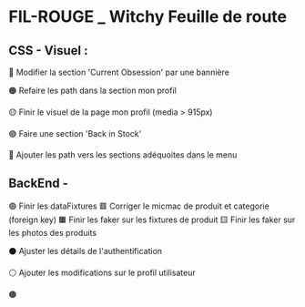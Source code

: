 # FIL-ROUGE _ Witchy Feuille de route 

## CSS - Visuel : 

🔴 Modifier la section 'Current Obsession' par une bannière 

🟠 Refaire les path dans la section mon profil 

🟡 Finir le visuel de la page mon profil (media > 915px) 

🟢  Faire une section 'Back in Stock' 

🔵 Ajouter les path vers les sections adéquoites dans le menu

## BackEnd - 

🟣 Finir les dataFixtures 
    🟥 Corriger le micmac de produit et categorie (foreign key)
    🟧 Finir les faker sur les fixtures de produit
    🟨 Finir les faker sur les photos des produits
    
⚫️ Ajuster les détails de l'authentification

⚪️ Ajouter les modifications sur le profil utilisateur 

🟤  
